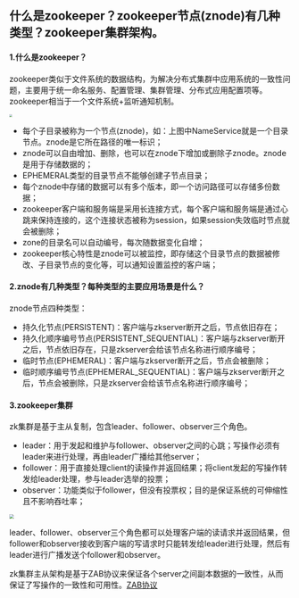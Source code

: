 ## 什么是zookeeper？zookeeper节点(znode)有几种类型？zookeeper集群架构。

#### 1.什么是zookeeper？

zookeeper类似于文件系统的数据结构，为解决分布式集群中应用系统的一致性问题，主要用于统一命名服务、配置管理、集群管理、分布式应用配置项等。zookeeper相当于一个文件系统+监听通知机制。

<img src="/Users/idea/workspace/Java_learning/docs/zookeeper/image/zookeeper_sotrage_structure.jpg" style="zoom: 33%;" />

- 每个子目录被称为一个节点(znode)，如：上图中NameService就是一个目录节点。znode是它所在路径的唯一标识；
- znode可以自由增加、删除，也可以在znode下增加或删除子znode。znode是用于存储数据的；
- EPHEMERAL类型的目录节点不能够创建子节点目录；
- 每个znode中存储的数据可以有多个版本，即一个访问路径可以存储多份数据；
- zookeeper客户端和服务端是采用长连接方式，每个客户端和服务端是通过心跳来保持连接的，这个连接状态被称为session，如果session失效临时节点就会被删除；
- zone的目录名可以自动编号，每次随数据变化自增；
- zookeeper核心特性是znode可以被监控，即存储这个目录节点的数据被修改、子目录节点的变化等，可以通知设置监控的客户端；



#### 2.znode有几种类型？每种类型的主要应用场景是什么？

znode节点四种类型：

- 持久化节点(PERSISTENT)：客户端与zkserver断开之后，节点依旧存在；
- 持久化顺序编号节点(PERSISTENT_SEQUENTIAL)：客户端与zkserver断开之后，节点依旧存在，只是zkserver会给该节点名称进行顺序编号；
- 临时节点(EPHEMERAL)：客户端与zkserver断开之后，节点会被删除；
- 临时顺序编号节点(EPHEMERAL_SEQUENTIAL)：客户端与zkserver断开之后，节点会被删除，只是zkserver会给该节点名称进行顺序编号；



#### 3.zookeeper集群

zk集群是基于主从复制，包含leader、follower、observer三个角色。

- leader：用于发起和维护与follower、observer之间的心跳；写操作必须有leader来进行处理，再由leader广播给其他server；
- follower：用于直接处理client的读操作并返回结果；将client发起的写操作转发给leader处理，参与leader选举的投票；
- observer：功能类似于follower，但没有投票权；目的是保证系统的可伸缩性且不影响吞吐率；

<img src="/Users/idea/workspace/Java_learning/docs/zookeeper/image/zookeeper_cluster.jpg" style="zoom:50%;" />

leader、follower、observer三个角色都可以处理客户端的读请求并返回结果，但follower和observer接收到客户端的写请求时只能转发给leader进行处理，然后有leader进行广播发送个follower和observer。



zk集群主从架构是基于ZAB协议来保证各个server之间副本数据的一致性，从而保证了写操作的一致性和可用性。[ZAB协议](./20191218_zookeeper_zab_protocol.md)

